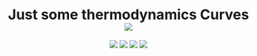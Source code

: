 <h1 align="center"> 
  
  <br>
    Just some thermodynamics Curves
  <br>
  <img src=https://user-images.githubusercontent.com/49699418/118346047-f6e60d80-b538-11eb-9cbb-ee0c2d9ea36b.png>
  <br>
</h1>


<p align="center">
  <img src="https://img.shields.io/badge/Ecole-IPSA-%23075ebe?link=https://www.ipsa.fr//right&link=https://www.ipsa.fr//left">
  <img src="https://img.shields.io/badge/Aero2:-thermo-%2307bea4">
  <img src="https://img.shields.io/badge/Python-3.X-%C73600">
  <img src="https://img.shields.io/badge/State-en cours-green">
</p>









